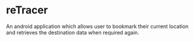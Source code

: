# reTracer
An android application which allows user to bookmark their current location and retrieves the destination data when required again.
